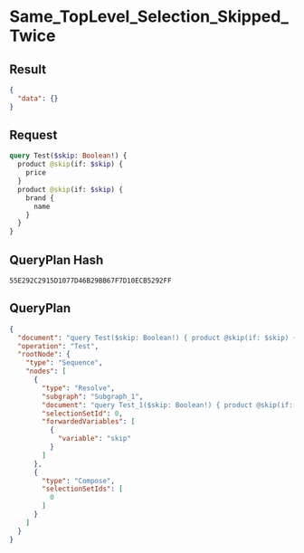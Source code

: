 # Same_TopLevel_Selection_Skipped_Twice

## Result

```json
{
  "data": {}
}
```

## Request

```graphql
query Test($skip: Boolean!) {
  product @skip(if: $skip) {
    price
  }
  product @skip(if: $skip) {
    brand {
      name
    }
  }
}
```

## QueryPlan Hash

```text
55E292C2915D1077D46B29BB67F7D10ECB5292FF
```

## QueryPlan

```json
{
  "document": "query Test($skip: Boolean!) { product @skip(if: $skip) { price } product @skip(if: $skip) { brand { name } } }",
  "operation": "Test",
  "rootNode": {
    "type": "Sequence",
    "nodes": [
      {
        "type": "Resolve",
        "subgraph": "Subgraph_1",
        "document": "query Test_1($skip: Boolean!) { product @skip(if: $skip) { price brand { name } } }",
        "selectionSetId": 0,
        "forwardedVariables": [
          {
            "variable": "skip"
          }
        ]
      },
      {
        "type": "Compose",
        "selectionSetIds": [
          0
        ]
      }
    ]
  }
}
```

